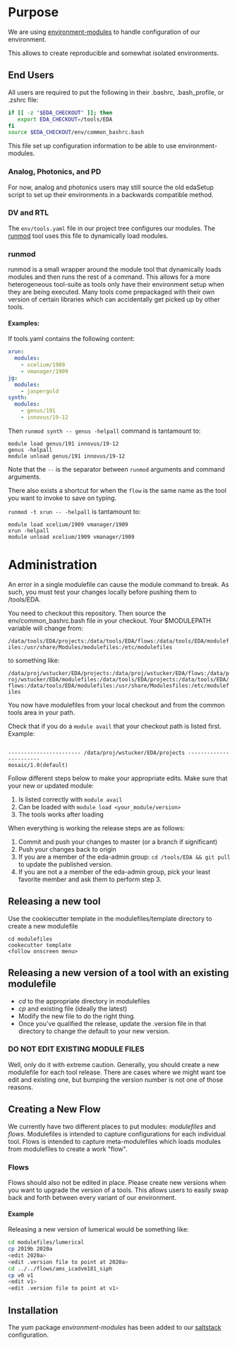 # Purpose
We are using [environment-modules](https://modules.readthedocs.io/en/latest/index.html) to handle configuration of our environment.

This allows to create reproducible and somewhat isolated environments.

## End Users
All users are required to put the following in their .bashrc, .bash_profile, or .zshrc file:

``` bash
if [[ -z "$EDA_CHECKOUT" ]]; then
   export EDA_CHECKOUT=/tools/EDA
fi
source $EDA_CHECKOUT/env/common_bashrc.bash
```

This file set up configuration information to be able to use environment-modules.

### Analog, Photonics, and PD
For now, analog and photonics users may still source the old edaSetup script to set up their environments in a backwards compatible method.

### DV and RTL
The `env/tools.yaml` file in our project tree configures our modules. The [runmod](#runmod) tool uses this file to dynamically load modules.

### runmod
runmod is a small wrapper around the module tool that dynamically loads modules and then runs the rest of a command. This allows for a more heterogeneous tool-suite as tools only have their environment setup when they are being executed. Many tools come prepackaged with their own version of certain libraries which can accidentally get picked up by other tools.

#### Examples:
If tools.yaml contains the following content:
``` yaml
xrun:
  modules:
    - xcelium/1909
    - vmanager/1909
jg:
  modules:
    - jaspergold
synth:
  modules:
    - genus/191
    - innovus/19-12
```

Then ```runmod synth -- genus -helpall``` command is tantamount to:
```
module load genus/191 innovus/19-12
genus -helpall
module unload genus/191 innovus/19-12
```

Note that the `--` is the separator between `runmod` arguments and command arguments.

There also exists a shortcut for when the `flow` is the same name as the tool you want to invoke to save on typing.

```runmod -t xrun -- -helpall``` is tantamount to:

```
module load xcelium/1909 vmanager/1909
xrun -helpall
module unload xcelium/1909 vmanager/1909
```

# Administration
An error in a single modulefile can cause the module command to break. As such, you must test your changes locally before pushing them to /tools/EDA.

You need to checkout this repository. Then source the env/common_bashrc.bash file in your checkout. Your $MODULEPATH variable will change from:

```/data/tools/EDA/projects:/data/tools/EDA/flows:/data/tools/EDA/modulefiles:/usr/share/Modules/modulefiles:/etc/modulefiles```

to something like:

```/data/proj/wstucker/EDA/projects:/data/proj/wstucker/EDA/flows:/data/proj/wstucker/EDA/modulefiles:/data/tools/EDA/projects:/data/tools/EDA/flows:/data/tools/EDA/modulefiles:/usr/share/Modulesfiles:/etc/modulefiles```

You now have modulefiles from your local checkout and from the common tools area in your path.

Check that if you do a ```module avail``` that your checkout path is listed first. Example:

```(base) [wstucker@mach-2 EDA]$ module avail                                       
                                                                                 
----------------------- /data/proj/wstucker/EDA/projects ----------------------- 
mosaic/1.0(default)                                                              
```

Follow different steps below to make your appropriate edits. Make sure that your new or updated module:

1. Is listed correctly with ```module avail```
2. Can be loaded with ```module load <your_module/version>```
3. The tools works after loading

When everything is working the release steps are as follows:
1. Commit and push your changes to master (or a branch if significant)
2. Push your changes back to origin
3. If you are a member of the eda-admin group: ```cd /tools/EDA && git pull``` to update the published version.
4. If you are not a a member of the eda-admin group, pick your least favorite member and ask them to perform step 3.

## Releasing a new tool
Use the cookiecutter template in the modulefiles/template directory to create a new modulefile

```
cd modulefiles
cookecutter template
<follow onscreen menu>
```

## Releasing a new version of a tool with an existing modulefile
* *cd* to the appropriate directory in modulefiles
* *cp* and existing file (ideally the latest)
* Modify the new file to do the right thing.
* Once you've qualified the release, update the .version file in that directory to change the default to your new version.
### DO NOT EDIT EXISTING MODULE FILES
Well, only do it with extreme caution. Generally, you should create a new modulefile for each tool release. There are cases where we might want toe edit and existing one, but bumping the version number is not one of those reasons.
## Creating a New Flow
We currently have two different places to put modules: *modulefiles* and *flows*. Modulefiles is intended to capture configurations for each individual tool. Flows is intended to capture meta-modulefiles which loads modules from modulefiles to create a work "flow".
### Flows
Flows should also not be edited in place. Please create new versions when you want to upgrade the version of a tools. This allows users to easily swap back and forth between every variant of our environment.
#### Example
Releasing a new version of lumerical would be something like:

``` bash
cd modulefiles/lumerical
cp 2019b 2020a
<edit 2020a>
<edit .version file to point at 2020a>
cd ../../flows/ams_icadvm181_siph
cp v0 v1
<edit v1>
<edit .version file to point at v1>
```

## Installation
The yum package *environment-modules* has been added to our [saltstack](https://dev.azure.com/LightelligencePlatform/IT/_git/saltstack/commit/e91761e2449436c89200091423f1a07084a37be3?refName=refs%2Fheads%2Fmaster) configuration.
